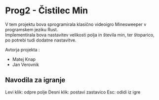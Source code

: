 # Prog2 - Čistilec Min
V tem projektu bova sprogramirala klasično videoigro Minesweeper v programskem jeziku Rust.  
Implementirala bova nastavitev velikosti polja in števila min, ter štoparico, po potrebi tudi dodatne nastavitve.

Avtorja projekta : 

* Matej Knap
* Jan Verovnik

## Navodila za igranje
Levi klik: odpre polje
Desni klik: postavi zastavico
Esc: odidi iz igre